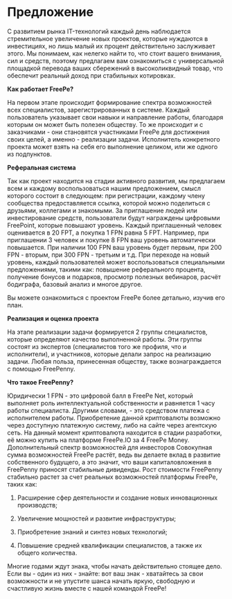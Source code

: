 # Предложение


С развитием рынка IT-технологий каждый день наблюдается стремительное увеличение новых проектов, которые нуждаются в инвестициях, но лишь малый их процент действительно заслуживает этого. Мы понимаем, как нелегко найти то, что стоит вашего внимания, сил и средств, поэтому предлагаем вам ознакомиться с универсальной площадкой перевода ваших сбережений в высоколиквидный товар, что обеспечит реальный доход при стабильных котировках.

**Как работает FreePe?**

На первом этапе происходит формирование спектра возможностей всех специалистов, зарегистрированных в системе. Каждый пользователь указывает свои навыки и направление работы, благодаря которым он может быть полезен обществу. То же происходит и с заказчиками - они становятся участниками FreePe для достижения своих целей, а именно - реализации задачи. Исполнитель конкретного проекта может взять на себя его выполнение целиком, или же одного из подпунктов.

**Реферальная система**

Так как проект находится на стадии активного развития, мы предлагаем всем и каждому воспользоваться нашим предложением, смысл которого состоит в следующем: при регистрации, каждому члену сообщества предоставляется ссылка, которой можно поделиться с друзьями, коллегами и знакомыми. За приглашение людей или инвестирование средств, пользователи будут награждены цифровыми FreePoint, которые повышают уровень.  Каждый приглашенный человек оценивается в 20 FPT, а покупка 1 FPN равна 5 FPT. Например, при приглашении 3 человек и покупке 8 FPN ваш уровень автоматически повышается. При наличии 100 FPN ваш уровень будет первым, при 200 FPN - вторым, при 300 FPN - третьим и т.д.
При переходе на новый уровень, каждый пользователей может воспользоваться специальными предложениями, такими как: повышение реферального процента, получение бонусов и подарков, просмотр полезных вебинаров, расчёт бодиграфа, базовый анализ и многое другое. 

Вы можете ознакомиться с проектом FreePe более детально, изучив его план. 

**Реализация и оценка проекта**

На этапе реализации задачи формируется 2 группы специалистов, которые определяют качество выполненной работы. Эти группы состоят из экспертов (специалистов того же профиля, что и исполнители), и участников, которые делали запрос на реализацию задачи. Любая польза, принесенная обществу, также вознаграждается с помощью FreePenny. 

**Что такое FreePenny?**

Юридически 1 FPN - это цифровой балл в FreePe Net, который выполняет роль интеллектуальной собственности и равняется 1 часу работы специалиста. Другими словами, - это средством платежа с исполнителем работы. Приобретение данной криптовалюты возможно через доступную платежную систему, либо на сайте через агентскую сеть. На данный момент криптовалюта находится в стадии разработки, её можно купить на платформе FreePe.IO за 4 FreePe Money. 
Дополнительный спектр возможностей для инвесторов
Совокупная сумма возможностей FreePe растёт, ведь вы делаете вклад в развитие собственного будущего, а это значит, что ваши капиталовложения в FreePenny приносят стабильные дивиденды. Рост стоимости FreePenny стабильно растет за счет реальных возможностей платформы FreePe, таких как: 

1. Расширение сфер деятельности и создание новых инновационных производств; 

2. Увеличение мощностей и развитие инфраструктуры;

3. Приобретение знаний и синтез новых технологий;

4. Повышение средней квалификации специалистов, а также их общего количества.

Многие годами ждут знака, чтобы начать действительно стоящее дело. Если вы - один из них - знайте: вот ваш знак - хватайтесь за свои возможности и не упустите шанса начать яркую, свободную и счастливую жизнь вместе с нашей командой FreePe! 

